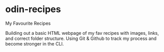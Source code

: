 # odin-recipes
My Favourite Recipes 

Building out a basic HTML webpage of my fav recipes with images, links, and correct folder structure. Using Git & Github to track my process and become stronger in the CLI. 